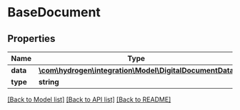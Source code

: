 # BaseDocument

## Properties
Name | Type | Description | Notes
------------ | ------------- | ------------- | -------------
**data** | [**\com\hydrogen\integration\Model\DigitalDocumentData**](DigitalDocumentData.md) |  | [optional] 
**type** | **string** |  | [optional] 

[[Back to Model list]](../README.md#documentation-for-models) [[Back to API list]](../README.md#documentation-for-api-endpoints) [[Back to README]](../README.md)


